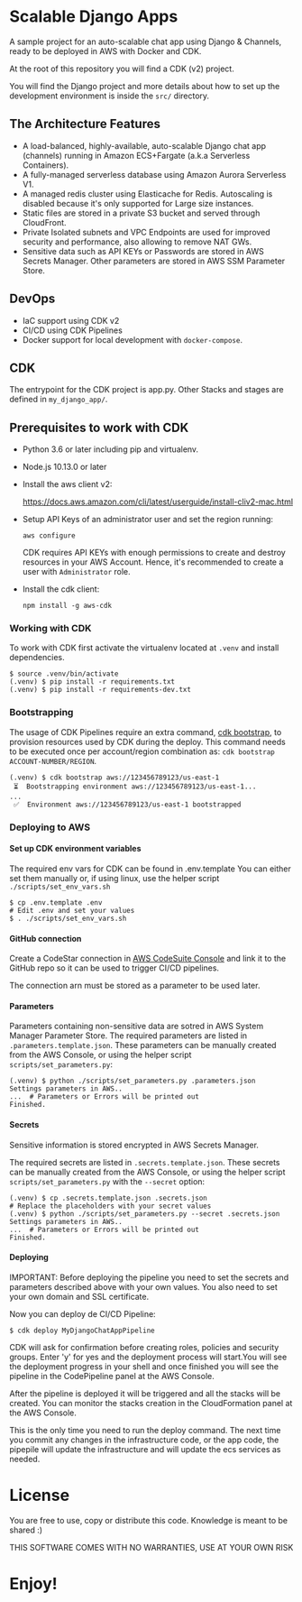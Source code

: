 # Scalable Django Apps
A sample project for an auto-scalable chat app using Django & Channels, ready to be deployed in AWS with Docker and CDK.

At the root of this repository you will find a CDK (v2) project. 

You will find the Django project and more details about how to set up the development environment is inside the `src/` directory.


## The Architecture Features
* A load-balanced, highly-available, auto-scalable Django chat app (channels) running in Amazon ECS+Fargate (a.k.a Serverless Containers).
* A fully-managed serverless database using Amazon Aurora Serverless V1.
* A managed redis cluster using Elasticache for Redis. Autoscaling is disabled because it's only supported for Large size instances.
* Static files are stored in a private S3 bucket and served through CloudFront.
* Private Isolated subnets and VPC Endpoints are used for improved security and performance, also allowing to remove NAT GWs.
* Sensitive data such as API KEYs or Passwords are stored in AWS Secrets Manager. Other parameters are stored in AWS SSM Parameter Store.

## DevOps
* IaC support using CDK v2
* CI/CD using CDK Pipelines
* Docker support for local development with `docker-compose`.


## CDK

The entrypoint for the CDK project is app.py.
Other Stacks and stages are defined in `my_django_app/`.

## Prerequisites to work with CDK
- Python 3.6 or later including pip and virtualenv.

- Node.js 10.13.0 or later

- Install the aws client v2:
  
  https://docs.aws.amazon.com/cli/latest/userguide/install-cliv2-mac.html
  
- Setup API Keys of an administrator user and set the region running:
  
    `aws configure`

  CDK requires API KEYs with enough permissions to create and destroy resources in your AWS Account. Hence, it's recommended to create a user with `Administrator` role.
 
- Install the cdk client:
  
    `npm install -g aws-cdk`

### Working with CDK
To work with CDK first activate the virtualenv located at `.venv` and install dependencies.

```shell
$ source .venv/bin/activate
(.venv) $ pip install -r requirements.txt
(.venv) $ pip install -r requirements-dev.txt
```

### Bootstrapping
The usage of CDK Pipelines require an extra command, [cdk bootstrap](https://docs.aws.amazon.com/cdk/latest/guide/cli.html#cli-bootstrap), to provision resources used by CDK during the deploy.
This command needs to be executed once per account/region combination as: `cdk bootstrap ACCOUNT-NUMBER/REGION`.

```shell
(.venv) $ cdk bootstrap aws://123456789123/us-east-1
 ⏳  Bootstrapping environment aws://123456789123/us-east-1...
...
 ✅  Environment aws://123456789123/us-east-1 bootstrapped
```

### Deploying to AWS
#### Set up CDK environment variables
The required env vars for CDK can be found in .env.template
You can either set them manually or, if using linux, use the helper script `./scripts/set_env_vars.sh`
```shell
$ cp .env.template .env
# Edit .env and set your values
$ . ./scripts/set_env_vars.sh
```

#### GitHub connection
Create a CodeStar connection in [AWS CodeSuite Console](https://console.aws.amazon.com/codesuite/settings/connections) and link it to the GitHub repo so it can be used to trigger CI/CD pipelines.

The connection arn must be stored as a parameter to be used later.

#### Parameters
Parameters containing non-sensitive data are sotred in AWS System Manager Parameter Store.
The required parameters are listed in `.parameters.template.json`.
These parameters can be manually created from the AWS Console, or using the helper script `scripts/set_parameters.py`:
```shell
(.venv) $ python ./scripts/set_parameters.py .parameters.json 
Settings parameters in AWS..
...  # Parameters or Errors will be printed out
Finished.
```

#### Secrets
Sensitive information is stored encrypted in AWS Secrets Manager.

The required secrets are listed in `.secrets.template.json`.
These secrets can be manually created from the AWS Console, or using the helper script `scripts/set_parameters.py` with the `--secret` option:
```shell
(.venv) $ cp .secrets.template.json .secrets.json
# Replace the placeholders with your secret values
(.venv) $ python ./scripts/set_parameters.py --secret .secrets.json 
Settings parameters in AWS..
...  # Parameters or Errors will be printed out
Finished.
```

#### Deploying
IMPORTANT: Before deploying the pipeline you need to set the secrets and parameters described above with your own values. You also need to set your own domain and SSL certificate.

Now you can deploy de CI/CD Pipeline:
```shell
$ cdk deploy MyDjangoChatAppPipeline
```
CDK will ask for confirmation before creating roles, policies and security groups. Enter 'y' for yes and the deployment process will start.You will see the deployment progress in your shell and once finished you will see the pipeline in the CodePipeline panel at the AWS Console.

After the pipeline is deployed it will be triggered and all the stacks will be created. You can monitor the stacks creation in the CloudFormation panel at  the AWS Console.

This is the only time you need to run the deploy command. The next time you commit any changes in the infrastructure code, or the app code, the pipepile will update the infrastructure and will update the ecs services as needed.

# License
You are free to use, copy or distribute this code. Knowledge is meant to be shared :)

THIS SOFTWARE COMES WITH NO WARRANTIES, USE AT YOUR OWN RISK

Enjoy!
=======
